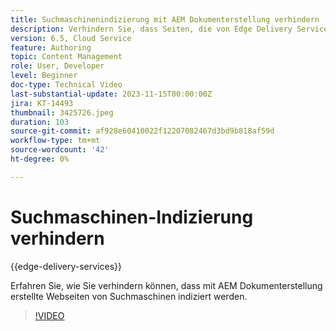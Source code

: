 ```yaml
---
title: Suchmaschinenindizierung mit AEM Dokumenterstellung verhindern
description: Verhindern Sie, dass Seiten, die von Edge Delivery Services bereitgestellt werden, von Suchmaschinen indiziert werden.
version: 6.5, Cloud Service
feature: Authoring
topic: Content Management
role: User, Developer
level: Beginner
doc-type: Technical Video
last-substantial-update: 2023-11-15T00:00:00Z
jira: KT-14493
thumbnail: 3425726.jpeg
duration: 103
source-git-commit: af928e60410022f12207082467d3bd9b818af59d
workflow-type: tm+mt
source-wordcount: '42'
ht-degree: 0%

---
```



# Suchmaschinen-Indizierung verhindern

{{edge-delivery-services}}

Erfahren Sie, wie Sie verhindern können, dass mit AEM Dokumenterstellung erstellte Webseiten von Suchmaschinen indiziert werden.

>[!VIDEO](https://video.tv.adobe.com/v/3425726/?learn=on)
